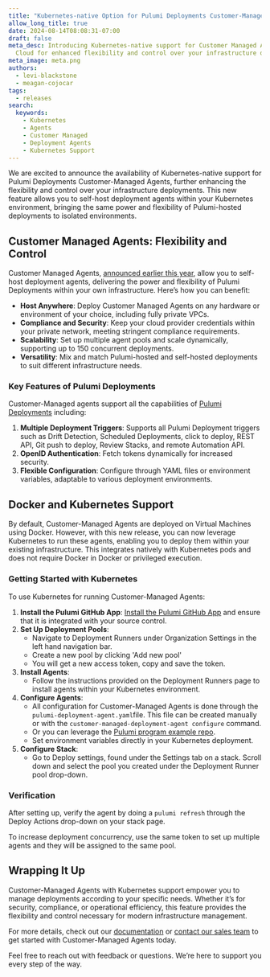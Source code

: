 ```yaml
---
title: "Kubernetes-native Option for Pulumi Deployments Customer-Managed Agents"
allow_long_title: true
date: 2024-08-14T08:08:31-07:00
draft: false
meta_desc: Introducing Kubernetes-native support for Customer Managed Agents in Pulumi
  Cloud for enhanced flexibility and control over your infrastructure deployments.
meta_image: meta.png
authors:
  - levi-blackstone
  - meagan-cojocar
tags:
  - releases
search:
  keywords:
    - Kubernetes
    - Agents
    - Customer Managed
    - Deployment Agents
    - Kubernetes Support
---
```


We are excited to announce the availability of Kubernetes-native support for Pulumi Deployments Customer-Managed Agents, further enhancing the flexibility and control over your infrastructure deployments. This new feature allows you to self-host deployment agents within your Kubernetes environment, bringing the same power and flexibility of Pulumi-hosted deployments to isolated environments.

## Customer Managed Agents: Flexibility and Control

Customer Managed Agents, [announced earlier this year](/blog/customer-managed-deployment-agents-launch), allow you to self-host deployment agents, delivering the power and flexibility of Pulumi Deployments within your own infrastructure. Here’s how you can benefit:

- **Host Anywhere**: Deploy Customer Managed Agents on any hardware or environment of your choice, including fully private VPCs.
- **Compliance and Security**: Keep your cloud provider credentials within your private network, meeting stringent compliance requirements.
- **Scalability**: Set up multiple agent pools and scale dynamically, supporting up to 150 concurrent deployments.
- **Versatility**: Mix and match Pulumi-hosted and self-hosted deployments to suit different infrastructure needs.

### Key Features of Pulumi Deployments

Customer-Managed agents support all the capabilities of [Pulumi Deployments](/docs/pulumi-cloud/deployments/) including:

1. **Multiple Deployment Triggers**: Supports all Pulumi Deployment triggers such as Drift Detection, Scheduled Deployments, click to deploy, REST API, Git push to deploy, Review Stacks, and remote Automation API.
2. **OpenID Authentication**: Fetch tokens dynamically for increased security.
3. **Flexible Configuration**: Configure through YAML files or environment variables, adaptable to various deployment environments.

## Docker and Kubernetes Support

By default, Customer-Managed Agents are deployed on Virtual Machines using Docker. However, with this new release, you can now leverage Kubernetes to run these agents, enabling you to deploy them within your existing infrastructure.  This integrates natively with Kubernetes pods and does not require Docker in Docker or privileged execution.

### Getting Started with Kubernetes

To use Kubernetes for running Customer-Managed Agents:

1. **Install the Pulumi GitHub App**: [Install the Pulumi GitHub App](/docs/iac/packages-and-automation/continuous-delivery/github-app) and ensure that it is integrated with your source control.
2. **Set Up Deployment Pools**:
   - Navigate to Deployment Runners under Organization Settings in the left hand navigation bar.
   - Create a new pool by clicking 'Add new pool'
   - You will get a new access token, copy and save the token.
3. **Install Agents**:
   - Follow the instructions provided on the Deployment Runners page to install agents within your Kubernetes environment.
4. **Configure Agents**:
   - All configuration for Customer-Managed Agents is done through the `pulumi-deployment-agent.yaml`file. This file can be created manually or with the `customer-managed-deployment-agent configure` command.
   - Or you can leverage the [Pulumi program example repo](https://github.com/pulumi/customer-managed-deployment-agent/tree/main/kubernetes).
   - Set environment variables directly in your Kubernetes deployment.
1. **Configure Stack**:
   - Go to Deploy settings, found under the Settings tab on a stack. Scroll down and select the pool you created under the Deployment Runner pool drop-down.

### Verification

After setting up, verify the agent by doing a `pulumi refresh` through the Deploy Actions drop-down on your stack page.

To increase deployment concurrency, use the same token to set up multiple agents and they will be assigned to the same pool.

## Wrapping It Up

Customer-Managed Agents with Kubernetes support empower you to manage deployments according to your specific needs. Whether it’s for security, compliance, or operational efficiency, this feature provides the flexibility and control necessary for modern infrastructure management.

For more details, check out our [documentation](/docs/pulumi-cloud/deployments/customer-managed-agents/#kubernetes) or [contact our sales team](/contact) to get started with Customer-Managed Agents today.

Feel free to reach out with feedback or questions. We’re here to support you every step of the way.
